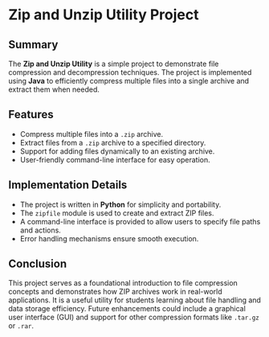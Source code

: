# Zip and Unzip Utility Project

## Summary  
The **Zip and Unzip Utility** is a simple project to demonstrate file compression and decompression techniques. The project is implemented using **Java**  to efficiently compress multiple files into a single archive and extract them when needed.  

## Features  
- Compress multiple files into a `.zip` archive.  
- Extract files from a `.zip` archive to a specified directory.  
- Support for adding files dynamically to an existing archive.  
- User-friendly command-line interface for easy operation.  

## Implementation Details  
- The project is written in **Python** for simplicity and portability.  
- The `zipfile` module is used to create and extract ZIP files.  
- A command-line interface is provided to allow users to specify file paths and actions.  
- Error handling mechanisms ensure smooth execution.  

## Conclusion  
This project serves as a foundational introduction to file compression concepts and demonstrates how ZIP archives work in real-world applications. It is a useful utility for students learning about file handling and data storage efficiency. Future enhancements could include a graphical user interface (GUI) and support for other compression formats like `.tar.gz` or `.rar`.  
